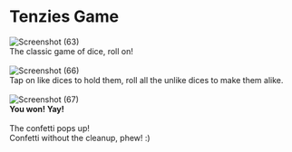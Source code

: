 # Tenzies Game
![Screenshot (63)](https://github.com/dragonRageX/tenzies-game/assets/114085260/99d3ea86-c5cb-45f2-ae8c-c65528529172)
<br />
The classic game of dice, roll on!
<br />
<br />
![Screenshot (66)](https://github.com/dragonRageX/tenzies-game/assets/114085260/3b8216da-403f-4429-9e9d-5fdf17853773)
<br />
Tap on like dices to hold them, roll all the unlike dices to make them alike.
<br />
<br />
![Screenshot (67)](https://github.com/dragonRageX/tenzies-game/assets/114085260/61397365-c8a8-4476-bbbb-b7e4df912b4d)
<br />
**You won! Yay!**
<br />
<br />
The confetti pops up!
<br />
Confetti without the cleanup, phew! :)
